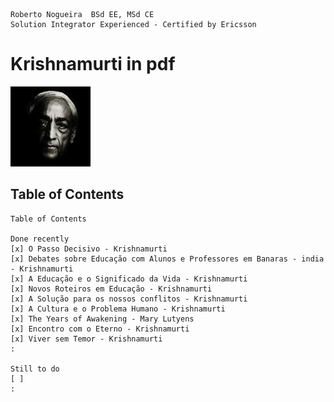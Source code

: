 ```
Roberto Nogueira  BSd EE, MSd CE
Solution Integrator Experienced - Certified by Ericsson
```

# Krishnamurti in pdf

![ebook_cover](images/krishnamurti.png)

## Table of Contents

```
Table of Contents

Done recently
[x] O Passo Decisivo - Krishnamurti
[x] Debates sobre Educação com Alunos e Professores em Banaras - india - Krishnamurti
[x] A Educação e o Significado da Vida - Krishnamurti
[x] Novos Roteiros em Educação - Krishnamurti
[x] A Solução para os nossos conflitos - Krishnamurti
[x] A Cultura e o Problema Humano - Krishnamurti
[x] The Years of Awakening - Mary Lutyens
[x] Encontro com o Eterno - Krishnamurti
[x] Viver sem Temor - Krishnamurti
:

Still to do
[ ] 
:
```


